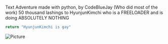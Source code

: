 Text Adventure made with python, by CodeBlueJay (Who did most of the work)
50 thousand lashings to HyunjunKimchi who is a FREELOADER and is doing ABSOLUTELY NOTHING
```py
return "HyunjunKimchi is gay"
```
![Picture](https://drive.google.com/file/d/1T5zCrPBbk19Wr_lrhsf_PDTyC8HeJoky/view?usp=sharing)
